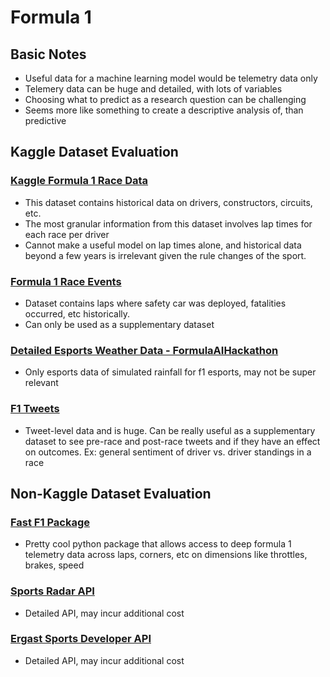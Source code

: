 # Formula 1

## Basic Notes
* Useful data for a machine learning model would be telemetry data only
* Telemery data can be huge and detailed, with lots of variables
* Choosing what to predict as a research question can be challenging
* Seems more like something to create a descriptive analysis of, than predictive

## Kaggle Dataset Evaluation

### [Kaggle Formula 1 Race Data](https://www.kaggle.com/datasets/cbhavik/formula-1-ml-classifier)

* This dataset contains historical data on drivers, constructors, circuits, etc.
* The most granular information from this dataset involves lap times for each race per driver
* Cannot make a useful model on lap times alone, and historical data beyond a few years is irrelevant given the rule changes of the sport.

### [Formula 1 Race Events](https://www.kaggle.com/datasets/jtrotman/formula-1-race-events)

* Dataset contains laps where safety car was deployed, fatalities occurred, etc  historically.
* Can only be used as a supplementary dataset

### [Detailed Esports Weather Data - FormulaAIHackathon](https://www.kaggle.com/datasets/oracledevrel/formulaaihackathon2022)

* Only esports data of simulated rainfall for f1 esports, may not be super relevant

### [F1 Tweets](https://www.kaggle.com/datasets/kaushiksuresh147/formula-1-trending-tweets)

* Tweet-level data and is huge. Can be really useful as a supplementary dataset to see pre-race and post-race tweets and if they have an effect on outcomes. Ex: general sentiment of driver vs. driver standings in a race

## Non-Kaggle Dataset Evaluation

### [Fast F1 Package](https://theoehrly.github.io/Fast-F1/)

* Pretty cool python package that allows access to deep formula 1 telemetry data across laps, corners, etc on dimensions like throttles, brakes, speed

### [Sports Radar API](https://developer.sportradar.com/docs/read/racing/Formula_1_v2#formula-1-api-overview)

* Detailed API, may incur additional cost

### [Ergast Sports Developer API](https://ergast.com/mrd/)

* Detailed API, may incur additional cost
